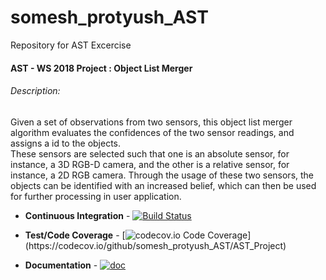 # somesh_protyush_AST
Repository for AST Excercise
#### AST - WS 2018 Project : Object List Merger <br />
###### Description:<br />
Given a set of observations from two sensors, this object list merger algorithm evaluates the confidences of the two sensor readings, and assigns a id to the objects.<br />
These sensors are selected such that one is an absolute sensor, for instance, a 3D RGB-D camera, and the other is a relative sensor, for instance, a 2D RGB camera. Through the usage of these two sensors, the objects can be identified with an increased belief, which can then be used for further processing in user application.<br />

+ **Continuous Integration** - [![Build Status](https://travis-ci.com/someshdev/somesh_protyush_AST.svg?branch=master)](https://travis-ci.com/someshdev/somesh_protyush_AST)

+ **Test/Code Coverage** - [![codecov.io Code Coverage](https://img.shields.io/codecov/c/github/somesh_protyush_AST/AST_Project.svg?)](https://codecov.io/github/somesh_protyush_AST/AST_Project)


+ **Documentation** - [![doc](https://img.shields.io/badge/test%20report-master-blue.svg?style=flat)](https://github.com/someshdev/somesh_protyush_AST/blob/master/AST_Project/documentation.pdf)
